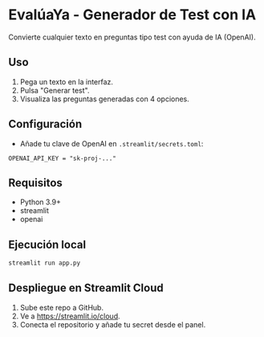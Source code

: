 # EvalúaYa - Generador de Test con IA

Convierte cualquier texto en preguntas tipo test con ayuda de IA (OpenAI).

## Uso

1. Pega un texto en la interfaz.
2. Pulsa "Generar test".
3. Visualiza las preguntas generadas con 4 opciones.

## Configuración

- Añade tu clave de OpenAI en `.streamlit/secrets.toml`:

```
OPENAI_API_KEY = "sk-proj-..."
```

## Requisitos

- Python 3.9+
- streamlit
- openai

## Ejecución local

```bash
streamlit run app.py
```

## Despliegue en Streamlit Cloud

1. Sube este repo a GitHub.
2. Ve a https://streamlit.io/cloud.
3. Conecta el repositorio y añade tu secret desde el panel.

